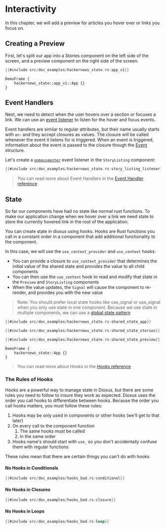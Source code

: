 # Interactivity

In this chapter, we will add a preview for articles you hover over or links you focus on.

## Creating a Preview

First, let's split our app into a Stories component on the left side of the screen, and a preview component on the right side of the screen:

```rust
{{#include src/doc_examples/hackernews_state.rs:app_v1}}
```

```inject-dioxus
DemoFrame {
    hackernews_state::app_v1::App {}
}
```

## Event Handlers

Next, we need to detect when the user hovers over a section or focuses a link. We can use an [event listener](../reference/event_handlers.md) to listen for the hover and focus events.

Event handlers are similar to regular attributes, but their name usually starts with `on`- and they accept closures as values. The closure will be called whenever the event it listens for is triggered. When an event is triggered, information about the event is passed to the closure though the [Event](https://docs.rs/dioxus/latest/dioxus/prelude/struct.Event.html) structure.

Let's create a [`onmouseenter`](https://docs.rs/dioxus/latest/dioxus/events/fn.onmouseenter.html) event listener in the `StoryListing` component:

```rust
{{#include src/doc_examples/hackernews_state.rs:story_listing_listener}}
```

> You can read more about Event Handlers in the [Event Handler reference](../reference/event_handlers.md)

## State

So far our components have had no state like normal rust functions. To make our application change when we hover over a link we need state to store the currently hovered link in the root of the application.

You can create state in dioxus using hooks. Hooks are Rust functions you call in a constant order in a component that add additional functionality to the component.

In this case, we will use the `use_context_provider` and `use_context` hooks:

- You can provide a closure to `use_context_provider` that determines the initial value of the shared state and provides the value to all child components
- You can then use the `use_context` hook to read and modify that state in the `Preview` and `StoryListing` components
- When the value updates, the `Signal` will cause the component to re-render, and provides you with the new value

> Note: You should prefer local state hooks like use_signal or use_signal when you only use state in one component. Because we use state in multiple components, we can use a [global state pattern](../reference/context.md)

```rust
{{#include src/doc_examples/hackernews_state.rs:shared_state_app}}
```

```rust
{{#include src/doc_examples/hackernews_state.rs:shared_state_stories}}
```

```rust
{{#include src/doc_examples/hackernews_state.rs:shared_state_preview}}
```

```inject-dioxus
DemoFrame {
    hackernews_state::App {}
}
```

> You can read more about Hooks in the [Hooks reference](../reference/hooks.md)

### The Rules of Hooks

Hooks are a powerful way to manage state in Dioxus, but there are some rules you need to follow to insure they work as expected. Dioxus uses the order you call hooks to differentiate between hooks. Because the order you call hooks matters, you must follow these rules:

1. Hooks may be only used in components or other hooks (we'll get to that later)
2. On every call to the component function
   1. The same hooks must be called
   2. In the same order
3. Hooks name's should start with `use_` so you don't accidentally confuse them with regular functions

These rules mean that there are certain things you can't do with hooks:

#### No Hooks in Conditionals
```rust
{{#include src/doc_examples/hooks_bad.rs:conditional}}
```

#### No Hooks in Closures
```rust
{{#include src/doc_examples/hooks_bad.rs:closure}}
```

#### No Hooks in Loops
```rust
{{#include src/doc_examples/hooks_bad.rs:loop}}
```
